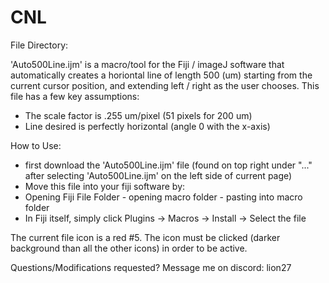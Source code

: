 # CNL

File Directory:

'Auto500Line.ijm' is a macro/tool for the Fiji / imageJ software that automatically creates a horiontal line of length 500 (um) starting from the current cursor position, and extending left / right as the user chooses. 
This file has a few key assumptions:
* The scale factor is .255 um/pixel (51 pixels for 200 um)
* Line desired is perfectly horizontal (angle 0 with the x-axis)

How to Use: 
* first download the 'Auto500Line.ijm' file (found on top right under "..." after selecting 'Auto500Line.ijm' on the left side of current page)
* Move this file into your fiji software by:
* Opening Fiji File Folder - opening macro folder - pasting into macro folder
* In Fiji itself, simply click Plugins -> Macros -> Install -> Select the file

The current file icon is a red #5. The icon must be clicked (darker background than all the other icons) in order to be active. 

Questions/Modifications requested?
Message me on discord: lion27

